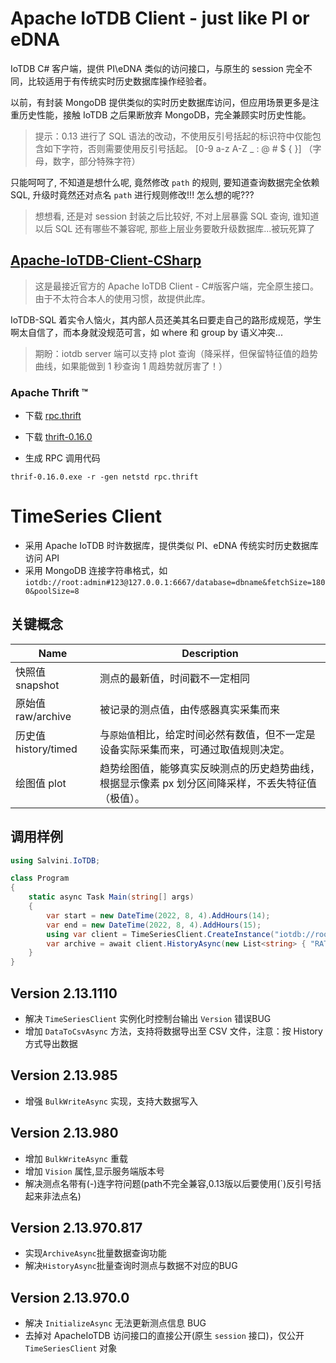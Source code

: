 # Apache IoTDB Client - just like PI or eDNA

IoTDB C# 客户端，提供 PI\eDNA 类似的访问接口，与原生的 session 完全不同，比较适用于有传统实时历史数据库操作经验者。

以前，有封装 MongoDB 提供类似的实时历史数据库访问，但应用场景更多是注重历史性能，接触 IoTDB 之后果断放弃 MongoDB，完全兼顾实时历史性能。

> 提示：0.13 进行了 SQL 语法的改动，不使用反引号括起的标识符中仅能包含如下字符，否则需要使用反引号括起。 [0-9 a-z A-Z _ : @ # $ { }] （字母，数字，部分特殊字符）

只能呵呵了, 不知道是想什么呢, 竟然修改 `path` 的规则, 要知道查询数据完全依赖SQL, 升级时竟然还对点名 `path` 进行规则修改!!! 怎么想的呢???

> 想想看, 还是对 session 封装之后比较好, 不对上层暴露 SQL 查询, 谁知道以后 SQL 还有哪些不兼容呢, 那些上层业务要敢升级数据库...被玩死算了

## [Apache-IoTDB-Client-CSharp](https://github.com/eedalong/Apache-IoTDB-Client-CSharp)

> 这是最接近官方的 Apache IoTDB Client - C#版客户端，完全原生接口。由于不太符合本人的使用习惯，故提供此库。

IoTDB-SQL 着实令人恼火，其内部人员还美其名曰要走自己的路形成规范，学生啊太自信了，而本身就没规范可言，如 where 和 group by 语义冲突...

> 期盼：iotdb server 端可以支持 plot 查询（降采样，但保留特征值的趋势曲线，如果能做到 1 秒查询 1 周趋势就厉害了！）

### Apache Thrift ™

- 下载 [rpc.thrift](https://github.com/apache/iotdb/blob/master/thrift/src/main/thrift/rpc.thrift)
- 下载 [thrift-0.16.0](http://www.apache.org/dyn/closer.cgi?path=/thrift/0.16.0/thrift-0.16.0.exe)

- 生成 RPC 调用代码

```
thrif-0.16.0.exe -r -gen netstd rpc.thrift
```

# TimeSeries Client

- 采用 Apache IoTDB 时许数据库，提供类似 PI、eDNA 传统实时历史数据库访问 API
- 采用 MongoDB 连接字符串格式，如 `iotdb://root:admin#123@127.0.0.1:6667/database=dbname&fetchSize=1800&poolSize=8`

## 关键概念

| Name                 | Description                                                                                        |
| -------------------- | -------------------------------------------------------------------------------------------------- |
| 快照值 snapshot      | 测点的最新值，时间戳不一定相同                                                                     |
| 原始值 raw/archive   | 被记录的测点值，由传感器真实采集而来                                                               |
| 历史值 history/timed | 与`原始值`相比，给定时间必然有数值，但不一定是设备实际采集而来，可通过取值规则决定。               |
| 绘图值 plot          | 趋势绘图值，能够真实反映测点的历史趋势曲线，根据显示像素 px 划分区间降采样，不丢失特征值（极值）。 |

## 调用样例

```C#
using Salvini.IoTDB;

class Program
{
    static async Task Main(string[] args)
    {
        var start = new DateTime(2022, 8, 4).AddHours(14);
        var end = new DateTime(2022, 8, 4).AddHours(15);
        using var client = TimeSeriesClient.CreateInstance("iotdb://root:admin#123@127.0.0.1:6667/database=mydb1");  
        var archive = await client.HistoryAsync(new List<string> { "RATE_PV" },start ,end, 4);
    }
}

```

## Version 2.13.1110
- 解决 `TimeSeriesClient` 实例化时控制台输出 `Version` 错误BUG
- 增加 `DataToCsvAsync` 方法，支持将数据导出至 CSV 文件，注意：按 History 方式导出数据

## Version 2.13.985
- 增强 `BulkWriteAsync` 实现，支持大数据写入



## Version 2.13.980

- 增加 `BulkWriteAsync` 重载
- 增加 `Vision` 属性,显示服务端版本号
- 解决测点名带有(-)连字符问题(path不完全兼容,0.13版以后要使用(\`)反引号括起来非法点名)


## Version 2.13.970.817

- 实现`ArchiveAsync`批量数据查询功能
- 解决`HistoryAsync`批量查询时测点与数据不对应的BUG



## Version 2.13.970.0

- 解决 `InitializeAsync` 无法更新测点信息 BUG
- 去掉对 ApacheIoTDB 访问接口的直接公开(原生 `session` 接口)，仅公开 `TimeSeriesClient` 对象
